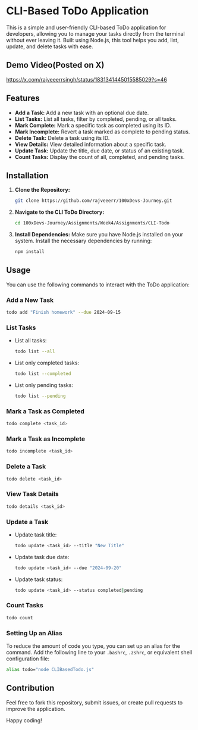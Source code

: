 # CLI-Based ToDo Application

This is a simple and user-friendly CLI-based ToDo application for developers, allowing you to manage your tasks directly from the terminal without ever leaving it. Built using Node.js, this tool helps you add, list, update, and delete tasks with ease.

## Demo Video(Posted on X)

https://x.com/rajveeerrsingh/status/1831341445015585029?s=46

## Features
- **Add a Task:** Add a new task with an optional due date.
- **List Tasks:** List all tasks, filter by completed, pending, or all tasks.
- **Mark Complete:** Mark a specific task as completed using its ID.
- **Mark Incomplete:** Revert a task marked as complete to pending status.
- **Delete Task:** Delete a task using its ID.
- **View Details:** View detailed information about a specific task.
- **Update Task:** Update the title, due date, or status of an existing task.
- **Count Tasks:** Display the count of all, completed, and pending tasks.

## Installation

1. **Clone the Repository:**
   ```bash
   git clone https://github.com/rajveeerr/100xDevs-Journey.git
   ```

2. **Navigate to the CLI ToDo Directory:**
   ```bash
   cd 100xDevs-Journey/Assignments/Week4/Assignments/CLI-Todo
   ```

3. **Install Dependencies:**
   Make sure you have Node.js installed on your system. Install the necessary dependencies by running:
   ```bash
   npm install
   ```

## Usage

You can use the following commands to interact with the ToDo application:

### Add a New Task
```bash
todo add "Finish homework" --due 2024-09-15
```

### List Tasks
- List all tasks:
  ```bash
  todo list --all
  ```
- List only completed tasks:
  ```bash
  todo list --completed
  ```
- List only pending tasks:
  ```bash
  todo list --pending
  ```

### Mark a Task as Completed
```bash
todo complete <task_id>
```

### Mark a Task as Incomplete
```bash
todo incomplete <task_id>
```

### Delete a Task
```bash
todo delete <task_id>
```

### View Task Details
```bash
todo details <task_id>
```

### Update a Task
- Update task title:
  ```bash
  todo update <task_id> --title "New Title"
  ```
- Update task due date:
  ```bash
  todo update <task_id> --due "2024-09-20"
  ```
- Update task status:
  ```bash
  todo update <task_id> --status completed|pending
  ```

### Count Tasks
```bash
todo count
```

### Setting Up an Alias

To reduce the amount of code you type, you can set up an alias for the command. Add the following line to your `.bashrc`, `.zshrc`, or equivalent shell configuration file:

```bash
alias todo="node CLIBasedTodo.js"
```


## Contribution

Feel free to fork this repository, submit issues, or create pull requests to improve the application.


Happy coding!
